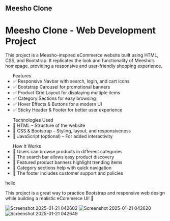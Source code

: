 ## Meesho Clone
<h1>Meesho Clone - Web Development Project</h1>
<p>This project is a Meesho-inspired eCommerce website built using HTML, CSS, and Bootstrap. It replicates the look and functionality of Meesho’s homepage, providing a responsive and user-friendly shopping experience.</p>

<ul>Features
<li>✅ Responsive Navbar with search, login, and cart icons</li>
<li>✅ Bootstrap Carousel for promotional banners</li>
<li>✅ Product Grid Layout for displaying multiple items</li>
<li>✅ Category Sections for easy browsing</li>
<li>✅ Hover Effects & Buttons for a modern UI</li>
<li>✅ Sticky Header & Footer for better user experience</li>
</ul>

<ul>Technologies Used
<li>🔹 HTML – Structure of the website</li>
<li>🔹 CSS & Bootstrap – Styling, layout, and responsiveness</li>
<li>🔹 JavaScript (optional) – For added interactivity</li>
</ul>

<ul>How It Works
<li>⿡ Users can browse products in different categories</li>
<li>⿢ The search bar allows easy product discovery</li>
<li>⿣ Featured product banners highlight trending items</li>
<li>⿤ Category sections help with quick navigation</li>
<li>⿥ The footer includes customer support and policies</li>
</ul>
hello
<p>This project is a great way to practice Bootstrap and responsive web design while building a realistic eCommerce UI! 🚀</p>

![Screenshot 2025-01-21 042602](https://github.com/user-attachments/assets/e8dab9e7-6358-4bee-b176-f70d6a8bca2e)
![Screenshot 2025-01-21 042620](https://github.com/user-attachments/assets/063c4ea2-1632-439a-a93f-65e56ccf6508)
![Screenshot 2025-01-21 042649](https://github.com/user-attachments/assets/32ed0d66-9118-45ae-ade3-2e91f1f159c8)
